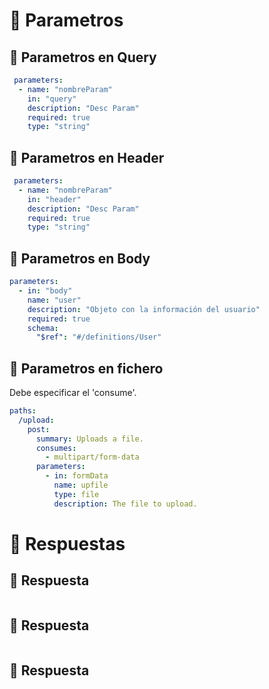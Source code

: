 # 📌 Parametros
## 📍 Parametros en Query
```yaml
 parameters:
  - name: "nombreParam"
    in: "query"
    description: "Desc Param"
    required: true
    type: "string"
```
   
## 📍 Parametros en Header
```yaml
 parameters:
  - name: "nombreParam"
    in: "header"
    description: "Desc Param"
    required: true
    type: "string"
```
    
## 📍 Parametros en Body
```yaml
parameters:
  - in: "body"
    name: "user"
    description: "Objeto con la información del usuario"
    required: true
    schema:
      "$ref": "#/definitions/User"
```

## 📍 Parametros en fichero
Debe especificar el 'consume'.
```yaml
paths:
  /upload:
    post:
      summary: Uploads a file.
      consumes:
        - multipart/form-data
      parameters:
        - in: formData
          name: upfile
          type: file
          description: The file to upload.
```


   
# 📌 Respuestas
## 📍 Respuesta
```yaml

```
   
## 📍 Respuesta
```yaml

```
   
## 📍 Respuesta
```yaml

```

